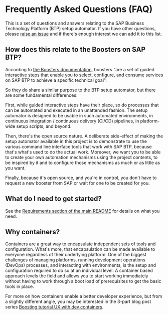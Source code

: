 # Frequently Asked Questions (FAQ)

This is a set of questions and answers relating to the SAP Business Technology Platform (BTP) setup automator. If you have other questions, please [raise an issue](https://github.com/SAP-samples/btp-setup-automator/issues/new) and if there's enough interest we can add it to this list.

## How does this relate to the Boosters on SAP BTP?

According to [the Boosters documentation](https://help.sap.com/products/BTP/65de2977205c403bbc107264b8eccf4b/fb1b56148f834749a2bf51127421610b.html), boosters "are a set of guided interactive steps that enable you to select, configure, and consume services on SAP BTP to achieve a specific technical goal".

So they do share a similar purpose to the BTP setup automator, but there are some fundamental differences:

First, while guided interactive steps have their place, so do processes that can be automated and executed in an unattended fashion. The setup automator is designed to be usable in such automated environments, in continuous integration / continuous delivery (CI/CD) pipelines, in platform-wide setup scripts, and beyond.

Then, there's the open source nature. A deliberate side-effect of making the setup automator available in this project is to demonstrate to use the various command line interface tools that work with SAP BTP, because that's what's used to do the actual work. Moreover, we want you to be able to create your own automation mechanisms using the project contents, to be inspired by it and to configure those mechanisms as much or as little as you want.

Finally, because it's open source, and you're in control, you don't have to request a new booster from SAP or wait for one to be created for you.

## What do I need to get started?

See the [Requirements section of the main README](https://github.com/SAP-samples/btp-setup-automator#requirements) for details on what you need.

## Why containers?

Containers are a great way to encapsulate independent sets of tools and configuration. What's more, that encapsulation can be made available to everyone regardless of their underlying platform. One of the biggest challenges of managing platforms, running development operations (DevOps) processes, and interacting with environments, is the setup and configuration required to do so at an individual level. A container based approach levels the field and allows you to start working immediately without having to work through a boot load of prerequisites to get the basic tools in place.

For more on how containers enable a better developer experience, but from a slightly different angle, you may be interested in the 3-part blog post series [Boosting tutorial UX with dev containers](https://blogs.sap.com/2022/01/27/boosting-tutorial-ux-with-dev-containers-part-1-challenge-and-base-solution/).
